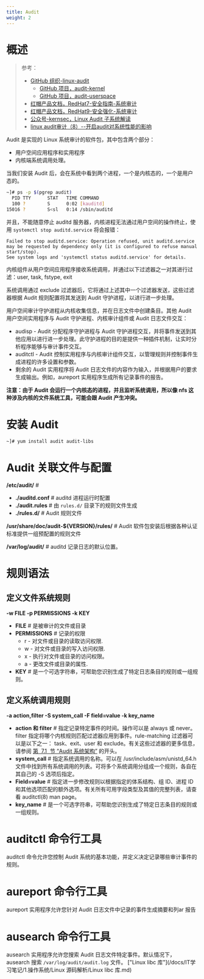 ```yaml
---
title: Audit
weight: 2
---
```


# 概述

> 参考：
>
> - [GitHub 组织-linux-audit](https://github.com/linux-audit)
>   - [GitHub 项目，audit-kernel](https://github.com/linux-audit/audit-kernel)
>   - [GitHub 项目，audit-userspace](https://github.com/linux-audit/audit-userspace)
> - [红帽产品文档，RedHat7-安全指南-系统审计](https://access.redhat.com/documentation/en-us/red_hat_enterprise_linux/7/html/security_guide/chap-system_auditing)
> - [红帽产品文档，RedHat9-安全强化-系统审计](https://access.redhat.com/documentation/en-us/red_hat_enterprise_linux/9/html/security_hardening/auditing-the-system_security-hardening)
> - [公众号-kernsec，Linux Audit 子系统解读](https://mp.weixin.qq.com/s/G6kE52o7OZaGYPqnuUwggQ)
> - [linux audit审计（8）--开启audit对系统性能的影响](https://www.cnblogs.com/xingmuxin/p/8875783.html)

Audit 是实现的 Linux 系统审计的软件包，其中包含两个部分：

- 用户空间应用程序和实用程序
- 内核端系统调用处理。

当我们安装 Audit 后，会在系统中看到两个进程，一个是内核态的，一个是用户态的。

```bash
~]# ps -p $(pgrep audit)
  PID TTY      STAT   TIME COMMAND
  100 ?        S      0:02 [kauditd]
15016 ?        S<sl   0:14 /sbin/auditd
```

并且，不能随意停止 auditd 服务器，内核进程无法通过用户空间的操作终止，使用 `systemctl stop auditd.service` 将会报错：

```text
Failed to stop auditd.service: Operation refused, unit auditd.service may be requested by dependency only (it is configured to refuse manual start/stop).
See system logs and 'systemctl status auditd.service' for details.
```

内核组件从用户空间应用程序接收系统调用，并通过以下过滤器之一对其进行过滤：user, task, fstype, exit

系统调用通过 exclude 过滤器后，它将通过上述其中一个过滤器发送，这些过滤器根据 Audit 规则配置将其发送到 Audit 守护进程，以进行进一步处理。

用户空间审计守护进程从内核收集信息，并在日志文件中创建条目。其他 Audit 用户空间实用程序与 Audit 守护进程、内核审计组件或 Audit 日志文件交互：

- audisp - Audit 分配程序守护进程与 Audit 守护进程交互，并将事件发送到其他应用以进行进一步处理。此守护进程的目的是提供一种插件机制，让实时分析程序能够与审计事件交互。
- auditctl - Audit 控制实用程序与内核审计组件交互，以管理规则并控制事件生成进程的许多设置和参数。
- 剩余的 Audit 实用程序将 Audit 日志文件的内容作为输入，并根据用户的要求生成输出。例如，aureport 实用程序生成所有记录事件的报告。

**注意：由于 Audit 会运行一个内核态的进程，并且监听系统调用，所以像 nfs 这种涉及内核的文件系统工具，可能会跟 Audit 产生冲突。**

# 安装 Audit

```bash
~]# yum install audit audit-libs
```

# Audit 关联文件与配置

**/etc/audit/** #

- **./auditd.conf** # auditd 进程运行时配置
- **./audit.rules** # 由 `rules.d/` 目录下的规则文件生成
- **./rules.d/** # Audit 规则文件

**/usr/share/doc/audit-${VERSION}/rules/** # Audit 软件包安装后根据各种认证标准提供一组预配置的规则文件

**/var/log/audit/** # auditd 记录日志的默认位置。

# 规则语法

## 定义文件系统规则

**-w FILE -p PERMISSIONS -k KEY**

- **FILE** # 是被审计的文件或目录
- **PERMISSIONS** # 记录的权限
  - r - 对文件或目录的读取访问权限.
  - w - 对文件或目录的写入访问权限.
  - x - 执行对文件或目录的访问权限。
  - a - 更改文件或目录的属性.
- **KEY** # 是一个可选字符串，可帮助您识别生成了特定日志条目的规则或一组规则。

## 定义系统调用规则

**-a action,filter -S system_call -F field=value -k key_name**

- **action 和 filter** # 指定记录特定事件的时间。操作可以是 always 或 never。filter 指定将哪个内核规则匹配过滤器应用到事件。rule-matching 过滤器可以是以下之一： task、exit、user 和 exclude。有关这些过滤器的更多信息，请参阅 [第  7.1  节 “Audit 系统架构”](https://access.redhat.com/documentation/zh-cn/red_hat_enterprise_linux/7/html/security_guide/chap-system_auditing#sec-audit_system_architecture) 的开头。
- **system_call** # 指定系统调用的名称。可以在 /usr/include/asm/unistd_64.h 文件中找到所有系统调用的列表。可将多个系统调用分组成一个规则，各自在其自己的 -S 选项后指定。
- **Field=value** # 指定进一步修改规则以根据指定的体系结构、组 ID、进程 ID 和其他选项匹配的额外选项。有关所有可用字段类型及其值的完整列表，请查看 auditctl(8) man page。
- **key_name** # 是一个可选字符串，可帮助您识别生成了特定日志条目的规则或一组规则。

# auditctl 命令行工具

auditctl 命令允许您控制 Audit 系统的基本功能，并定义决定记录哪些审计事件的规则。

# aureport 命令行工具

aureport 实用程序允许您针对 Audit 日志文件中记录的事件生成摘要和列ar 报告

# ausearch 命令行工具

ausearch 实用程序允许您搜索 Audit 日志文件特定事件。默认情况下，ausearch 搜索 `/var/log/audit/audit.log` 文件。
["Linux libc 库"](/docs/IT学习笔记/1.操作系统/Linux 源码解析/Linux libc 库.md)
